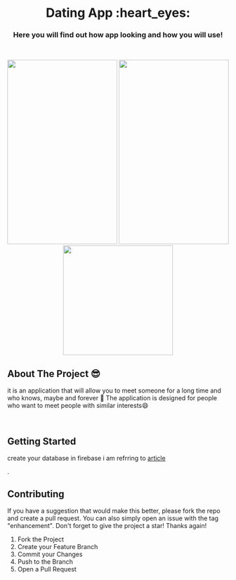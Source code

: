 



<!-- <div align="center">
  <a href="https://github.com/othneildrew/Best-README-Template">
    <img src="images/logo.png" alt="Logo" width="80" height="80">
  </a> -->

  <h1 align="center">Dating App  :heart_eyes: </h1>
 

  <p align="center">
  <h3 align="center">  Here you will find out how app looking and how you will use!</h3>
    <br />
    
</div>

<!-- <img src="https://github.com/Programmingisfun11/DateAppFlutter/blob/main/screens/ChatPage.png" height="25%" width="25%">
<img src="https://github.com/Programmingisfun11/DateAppFlutter/blob/main/screens/WelcomePage.png" height="25%" width="25%"> -->

<p align="center">
  <img src="https://github.com/Programmingisfun11/DateAppFlutter/blob/main/screens/WelcomePage.png" width="250" height="420" />   
 
  <img src="https://github.com/Programmingisfun11/DateAppFlutter/blob/main/screens/SettingPanel.png" width="250" height="420" />
  
  <img src="https://github.com/Programmingisfun11/DateAppFlutter/blob/main/screens/ChatPage.png" width="250"  />
  
  
</p>


<!-- ABOUT THE PROJECT -->
## About The Project :sunglasses:




it is an application that will allow you to meet someone for a long time and who knows, maybe and forever :revolving_hearts: The application is 
designed for people who want to meet people with similar interests:smile:



<br/>






<!-- GETTING STARTED -->
## Getting Started

<p>create your database in firebase i am refrring to <a href="https://www.digitalocean.com/community/tutorials/flutter-firebase-setup">article</a></p> .








<!-- CONTRIBUTING -->
## Contributing


If you have a suggestion that would make this better, please fork the repo and create a pull request. You can also simply open an issue with the tag "enhancement".
Don't forget to give the project a star! Thanks again!

1. Fork the Project
2. Create your Feature Branch 
3. Commit your Changes 
4. Push to the Branch 
5. Open a Pull Request










